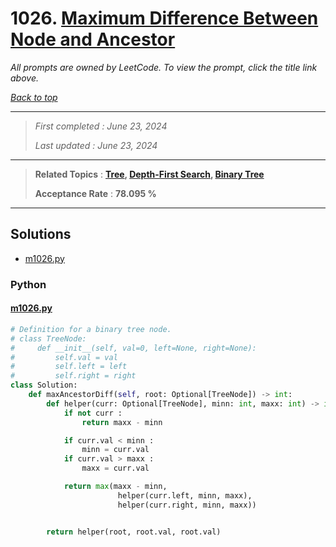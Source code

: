 # 1026. [Maximum Difference Between Node and Ancestor](<https://leetcode.com/problems/maximum-difference-between-node-and-ancestor>)

*All prompts are owned by LeetCode. To view the prompt, click the title link above.*

*[Back to top](<../README.md>)*

------

> *First completed : June 23, 2024*
>
> *Last updated : June 23, 2024*


------

> **Related Topics** : **[Tree](<by_topic/Tree.md>), [Depth-First Search](<by_topic/Depth-First Search.md>), [Binary Tree](<by_topic/Binary Tree.md>)**
>
> **Acceptance Rate** : **78.095 %**


------

## Solutions

- [m1026.py](<../my-submissions/m1026.py>)
### Python
#### [m1026.py](<../my-submissions/m1026.py>)
```Python
# Definition for a binary tree node.
# class TreeNode:
#     def __init__(self, val=0, left=None, right=None):
#         self.val = val
#         self.left = left
#         self.right = right
class Solution:
    def maxAncestorDiff(self, root: Optional[TreeNode]) -> int:
        def helper(curr: Optional[TreeNode], minn: int, maxx: int) -> int :
            if not curr :
                return maxx - minn

            if curr.val < minn :
                minn = curr.val
            if curr.val > maxx :
                maxx = curr.val

            return max(maxx - minn, 
                        helper(curr.left, minn, maxx), 
                        helper(curr.right, minn, maxx))


        return helper(root, root.val, root.val)
```

